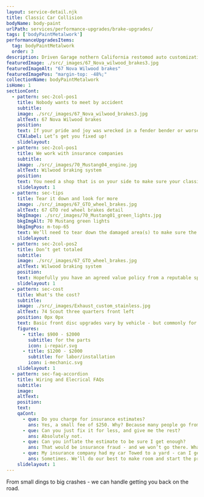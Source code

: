 ```yaml
---
layout: service-detail.njk
title: Classic Car Collision
bodyName: body-paint
urlPath: services/performance-upgrades/brake-upgrades/
tags: ['bodyPaintMetalwork']
performanceUpgradesItems:
  tag: bodyPaintMetalwork
  order: 3
description: Driven Garage nothern California restomod auto customization and repair shop
featuredImage: ./src/_images/67_Nova_wilwood_brakes3.jpg
featuredImageAlt: "67 Nova Wilwood brakes"
featuredImagePos: "margin-top: -48%;"
collectionName: bodyPaintMetalwork
isHome: 1
sectionCont:
  - pattern: sec-2col-pos1
    title: Nobody wants to meet by accident
    subtitle: 
    image: ./src/_images/67_Nova_wilwood_brakes3.jpg
    altText: 67 Nova Wilwood brakes
    position: 
    text: If your pride and joy was wrecked in a fender bender or worse - you can’t trust any collision shop to get it back to 100%. That’s where we come in. You won’t see a bunch of Honda’s and Minivans in our shop - all we do is classic cars - so you can trust us to get it right.
    CTAlabel: Let’s get you fixed up!
    slidelayout:
  - pattern: sec-2col-pos1
    title: We work with insurance companies
    subtitle: 
    image: ./src/_images/70_Mustang04_engine.jpg
    altText: Wilwood braking system
    position: 
    text: You need a shop that is on your side to make sure your classic / muscle car or specialty car is repaired right. We work with your insurance adjuster to make sure that there is enough to cover getting your car back to where it was BEFORE the accident - or even better. Don’t just take their estimate - there can be deeper damage and more work involved than the initial estimate. We’ll handle it for you.
    slidelayout: 1
  - pattern: sec-tips
    title: Tear it down and look for more
    image: ./src/_images/67_GTO_wheel_brakes.jpg
    altText: 67 GTO red wheel brakes detail
    bkgImage: ./src/_images/70_Mustang01_green_lights.jpg
    bkgImgAlt: 70 Mustang green lights
    bkgImgPos: m-top-65
    text: We’ll need to tear down the damaged area(s) to make sure the damage isn’t deeper than we - or the insurance estimator can see. We’ve seen it happen before and it’s a bummer. We’d rather get the estimate right then get surprises at the end.
    slidelayout:
  - pattern: sec-2col-pos2
    title: Don’t get totaled
    subtitle: 
    image: ./src/_images/67_GTO_wheel_brakes.jpg
    altText: Wilwood braking system
    position: 
    text: Hopefully you have an agreed value policy from a reputable specialty insurance company like Hagerty or Grundy that is high enough. A crash can cost more than you think - and the extra coverage isn’t that much in premium per year. Want an opinion on coverage - we can help you out.
    slidelayout: 1
  - pattern: sec-cost
    title: What's the cost?
    subtitle: 
    image: ./src/_images/Exhaust_custom_stainless.jpg
    altText: 74 Scout three quarters front left
    position: 0px 0px
    text: Basic front disc upgrades vary by vehicle - but commonly for a simple set-up you can expect to pay the following
    figures:
      - title: $900 - $2000
        subtitle: for the parts
        icon: i-repair.svg
      - title: $1200 - $2000
        subtitle: for labor/installation
        icon: i-mechanic.svg
    slidelayout: 1
  - pattern: sec-faq-accordion
    title: Wiring and Elecrical FAQs
    subtitle: 
    image: 
    altText: 
    position: 
    text: 
    qaCont:
      - que: Do you charge for insurance estimates?
        ans: Yes, a small fee of $250. Why? Because many people go from shop to shop looking for the highest estimate, get a check and cash it and never do the work. Proper insurance estimates take time and we need to be paid for that time. If we do the work - we apply the fee to the job.
      - que: Can you just fix it for less, and give me the rest?
        ans: Absolutely not.
      - que: Can you inflate the estimate to be sure I get enough?
        ans: That would be insurance fraud - and we won’t go there. What we will do is make sure our estimate is enough for us to make the repairs.
      - que: My insurance company had my car Towed to a yard - can I get it to you now?
        ans: Sometimes. We’ll do our best to make room and start the process depending on your insurer.
    slidelayout: 1
---
```


From small dings to big crashes - we can handle getting you back on the road.